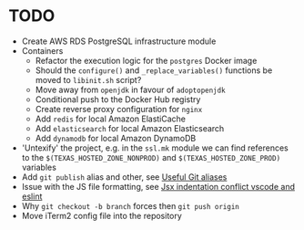 # TODO

- Create AWS RDS PostgreSQL infrastructure module
- Containers
  - Refactor the execution logic for the `postgres` Docker image
  - Should the `configure()` and `_replace_variables()` functions be moved to `libinit.sh` script?
  - Move away from `openjdk` in favour of `adoptopenjdk`
  - Conditional push to the Docker Hub registry
  - Create reverse proxy configuration for `nginx`
  - Add `redis` for local Amazon ElastiCache
  - Add `elasticsearch` for local Amazon Elasticsearch
  - Add `dynamodb` for local Amazon DynamoDB
- 'Untexify' the project, e.g. in the `ssl.mk` module we can find references to the `$(TEXAS_HOSTED_ZONE_NONPROD)` and `$(TEXAS_HOSTED_ZONE_PROD)` variables
- Add `git publish` alias and other, see [Useful Git aliases](https://gist.github.com/robmiller/6018582)
- Issue with the JS file formatting, see [Jsx indentation conflict vscode and eslint](https://stackoverflow.com/questions/48674208/jsx-indentation-conflict-vscode-and-eslint)
- Why `git checkout -b branch` forces then `git push origin`
- Move iTerm2 config file into the repository
